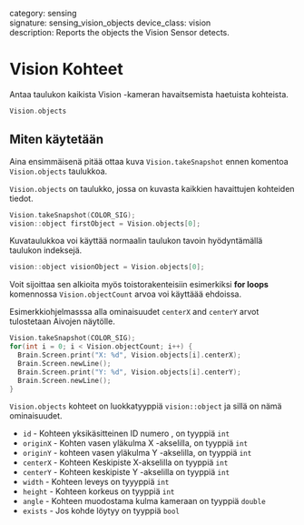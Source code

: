 category: sensing  
signature: sensing_vision_objects
device_class: vision  
description: Reports the objects the Vision Sensor detects. 

# Vision Kohteet

Antaa taulukon kaikista Vision -kameran havaitsemista haetuista kohteista.

```cpp
Vision.objects
```

## Miten käytetään

Aina ensimmäisenä pitää ottaa kuva `Vision.takeSnapshot` ennen komentoa `Vision.objects` taulukkoa.

`Vision.objects` on taulukko, jossa on kuvasta kaikkien havaittujen kohteiden tiedot.


```cpp
Vision.takeSnapshot(COLOR_SIG);
vision::object firstObject = Vision.objects[0];
```
Kuvataulukkoa voi käyttää normaalin taulukon tavoin hyödyntämällä taulukon indeksejä.

```cpp
vision::object visionObject = Vision.objects[0];
```

Voit sijoittaa sen alkioita myös toistorakenteisiin esimerkiksi **for loops** komennossa `Vision.objectCount` arvoa voi käyttäää ehdoissa.

Esimerkkiohjelmasssa alla ominaisuudet `centerX` and `centerY` arvot tulostetaan Aivojen näytölle.

```cpp
Vision.takeSnapshot(COLOR_SIG);
for(int i = 0; i < Vision.objectCount; i++) {
  Brain.Screen.print("X: %d", Vision.objects[i].centerX);
  Brain.Screen.newLine();
  Brain.Screen.print("Y: %d", Vision.objects[i].centerY);
  Brain.Screen.newLine();
}
```

`Vision.objects` kohteet on luokkatyyppiä `vision::object` ja sillä on nämä ominaisuudet.

- `id`      - Kohteen yksikäsitteinen ID numero , on tyyppiä `int`
- `originX` - Kohten vasen yläkulma X -akselilla, on tyyppiä `int`
- `originY` - kohteen vasen yläkulma Y -akselilla, on tyyppiä `int`
- `centerX` - Kohteen Keskipiste X-akselilla on tyyppiä `int`
- `centerY` - Kohteen keskipiste Y -akselilla on tyyppiä `int`
- `width`   - Kohteen leveys on tyyyppiä `int`
- `height`  - Kohteen korkeus on tyyppiä `int`
- `angle`   - Kohteen muodostama kulma kameraan on tyyppiä `double`
- `exists`  - Jos kohde löytyy on tyyppiä `bool`


<advanced>
</advanced>